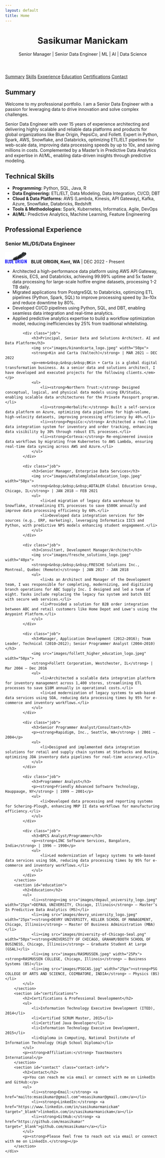 ```yaml
---
layout: default
title: Home
---
```

<meta charset="UTF-8">
<meta name="viewport" content="width=device-width, initial-scale=1.0">
<title>{{ page.title | default: site.title }}</title>
<link rel="stylesheet" href="/assets/css/styles.css">
<header>
        <h1>Sasikumar Manickam</h1>
        <p>Senior Manager | Senior Data Engineer | ML | AI | Data Science</p>
</header>
<div class="container">
<nav>
    <a href="#summary">Summary</a>
    <a href="#skills">Skills</a>
    <a href="#experience">Experience</a>
    <a href="#education">Education</a>
    <a href="#certifications">Certifications</a>
    <a href="#contact">Contact</a>
</nav>
        <section id="summary">
            <h2>Summary</h2>
            <p>Welcome to my professional portfolio. I am a Senior Data Engineer with a passion for leveraging data to drive innovation and solve complex challenges.</p>
            <p>Senior Data Engineer with over 15 years of experience architecting and delivering highly scalable and reliable data platforms and products for global organizations like Blue Origin, PepsiCo, and Follett. Expert in Python, Spark, AWS, Snowflake, and Databricks, optimizing ETL/ELT pipelines for web-scale data, improving data processing speeds by up to 10x, and saving millions in costs. Complemented by a Master’s in Predictive Data Analytics and expertise in AI/ML, enabling data-driven insights through predictive modeling.</p>
        </section>
        <section id="skills">
            <h2>Technical Skills</h2>
            <ul>
                <li><strong>Programming:</strong> Python, SQL, Java, R</li>
                <li><strong>Data Engineering:</strong> ETL/ELT, Data Modeling, Data Integration, CI/CD, DBT</li>
                <li><strong>Cloud & Data Platforms:</strong> AWS (Lambda, Kinesis, API Gateway), Kafka, Azure, Snowflake, Databricks, Redshift</li>
                <li><strong>Tools & Methodologies:</strong> Spark, Kubernetes, Informatica, Agile, DevOps</li>
                <li><strong>AI/ML:</strong> Predictive Analytics, Machine Learning, Feature Engineering</li>
            </ul>
        </section>
        <section id="experience">
            <h2>Professional Experience</h2>
            <div class="job">
                <h3>Senior ML/DS/Data Engineer</h3>
                <img src="images/logo_blue_origin.png" width="70px">
                <strong>&nbsp;&nbsp;&nbsp;BLUE ORIGIN, Kent, WA</strong> | DEC 2022 - Present
                <ul>
                    <li>Architected a high-performance data platform using AWS API Gateway, Kinesis, ECS, and Databricks, achieving 99.99% uptime and 5x faster data processing for large-scale hotfire engine datasets, processing 1-2 TB daily.</li>
                    <li>Migrated applications from PostgreSQL to Databricks, optimizing ETL pipelines (Python, Spark, SQL) to improve processing speed by 3x–10x and reduce downtime by 80%.</li>
                    <li>Developed CI/CD pipelines using Python, SQL, and DBT, enabling seamless data integration and real-time analytics.</li>
                    <li>Applied predictive analytics expertise to build a workflow optimization model, reducing inefficiencies by 25% from traditional whitelisting.</li>
                </ul>
            </div>

            <div class="job">
                <h3>Principal, Senior Data and Solutions Architect. AI and Data Platform</h3>
                <img src="images/kinandcarta_logo.jpeg" width="50px">
                <strong>Kin and Carta (Valtech)</strong> | MAR 2021 – DEC 2022
                <p><em>&nbsp;&nbsp;&nbsp;BKin + Carta is a global digital transformation business. As a senior data and solutions architect, I have developed and executed projects for the following clients.</em></p>
                <ul>
                    <li><strong>Northern Trust:</strong> Designed conceptual, logical, and physical data models using ER/Studio, enabling scalable data architectures for the Private Passport program.</li>
                    <li><strong>Herbalife:</strong> Built a self-service data platform on Azure, optimizing data pipelines for high-volume, high-velocity datasets, improving processing efficiency by 40%.</li>
                    <li><strong>PepsiCo:</strong> Architected a real-time data integration system for inventory and order tracking, enhancing data visibility by 30% through robust ETL processes.</li>
                    <li><strong>Corteva:</strong> Re-engineered invoice data workflows by migrating from Kubernetes to AWS Lambda, ensuring real-time data syncing across AWS and Azure.</li>
                </ul>
            </div>

            <div class="job">
                <h3>Senior Manager, Enterprise Data Services</h3>
                <img src="images/adtalemglobaleducation_logo.jpeg" width="50px">
                <strong>&nbsp;&nbsp;&nbsp;ADTALEM Global Education Group, Chicago, IL</strong> | JAN 2018 – FEB 2021
                <ul>
                    <li>Led migration of legacy data warehouse to Snowflake, streamlining ETL processes to save $500K annually and improve data processing efficiency by 60%.</li>
                    <li>Developed data integration services for 50+ sources (e.g., ERP, marketing), leveraging Informatica IICS and Python, with predictive NPS models enhancing student engagement.</li>
                </ul>
            </div>

            <div class="job">
                <h3>Consultant, Development Manager/Architect</h3>
                <img src="images/fresche_solutions_logo.jpeg" width="40px">
                <strong>&nbsp;&nbsp;&nbsp;FRESCHE Solutions Inc., Montreal, Québec (Remote)</strong> | JAN 2017 - JAN 2018
                <ul>
                    <li>As an Architect and Manager of the Development team, I was responsible for completing, modernizing, and digitizing branch operations for ABC Supply Inc. I designed and led a team of eight. Tasks include replacing the legacy fax system and batch EDI with secure web services.</li>
                    <li>Provided a solution for B2B order integration between ABC and retail customers like Home Depot and Lowe's using the Anypoint Platform.</li>
                </ul>
            </div>

            <div class="job">
                <h3>Manager, Application Development (2012–2016); Team Leader, Technical (2010–2012); Senior Programmer Analyst (2004–2010)</h3>
                <img src="images/follett_higher_education_logo.jpeg" width="50px">
                <strong>Follett Corporation, Westchester, IL</strong> | Mar 2004 – Dec 2016
                <ul>
                    <li>Architected a scalable data integration platform for inventory management across 1,400 stores, streamlining ETL processes to save $18M annually in operational costs.</li>
                    <li>Led modernization of legacy systems to web-based data services using SOA, reducing data processing times by 95% for e-commerce and inventory workflows.</li>
                </ul>
            </div>

            <div class="job">
                <h3>Senior Programmer Analyst/Consultant</h3>
                <p><strong>Rapidigm, Inc., Seattle, WA</strong> | 2001 – 2004</p>
                <ul>
                    <li>Designed and implemented data integration solutions for retail and supply chain systems at Starbucks and Boeing, optimizing JDA inventory data pipelines for real-time accuracy.</li>
                </ul>
            </div>

            <div class="job">
                <h3>Programmer Analyst</h3>
                <p><strong>Friendly Advanced Software Technology, Hauppauge, NY</strong> | 1999 – 2001</p>
                <ul>
                    <li>Developed data processing and reporting systems for Schering-Plough, enhancing MRP II data workflows for manufacturing efficiency.</li>
                </ul>
            </div>

            <div class="job">
                <h3>BPCS Analyst/Programmer</h3>
                <p><strong>LINC Software Services, Bangalore, India</strong> | 1996 – 1998</p>
                <ul>
                    <li>Led modernization of legacy systems to web-based data services using SOA, reducing data processing times by 95% for e-commerce and inventory workflows.</li>
                </ul>
            </div>
        </section>
        <section id="education">
            <h2>Education</h2>
            <ul>
                <li><strong><img src="images/depaul_university_logo.jpeg" width="25px">DEPAUL UNIVERSITY, Chicago, Illinois</strong> – Master’s In Predictive Data Analytics (MS)</li>
                <li><img src="images/devry_university_logo.jpeg" width="25px"><strong>DEVRY UNIVERSITY, KELLER SCHOOL OF MANAGEMENT, Chicago, Illinois</strong> – Master Of Business Administration (MBA)</li>
                <li><img src="images/University-of-Chicago-Seal.png" width="50px"><strong>UNIVERSITY OF CHICAGO, GRAHAM/BOOTH SCHOOL OF BUSINESS, Chicago, Illinois</strong> – Graduate Student At Large (GSAL)</li>
                <li><img src="images/RASMUSSEN.jpeg" width="25Px"><strong>RASMUSSEN COLLEGE, Chicago, Illinois</strong> – Business Systems (BS)</li>
                <li><img src="images/PSGCAS.jpg" width="25px"><strong>PSG COLLEGE OF ARTS AND SCIENCE, COIMBATORE, INDIA</strong> – Physics (BS)</li>
            </ul>
        </section>
        <section id="certifications">
            <h2>Certifications & Professional Development</h2>
            <ul>
                <li>Information Technology Executive Development (ITED), 2014</li>
                <li>Certified SCRUM Master, 2015</li>
                <li>Certified Java Developer</li>
                <li>Information Technology Executive Development, 2015</li>
                <li>Diploma in Computing, National Institute of Information Technology (High School Diploma)</li>
            </ul>
            <p><strong>Affiliation:</strong> Toastmasters International</p>
        </section>
        <section id="contact" class="contact-info">
            <h2>Contact</h2>
            <p>You can reach me via email or connect with me on LinkedIn and GitHub:</p>
            <ul>
                <li><strong>Email:</strong> <a href="mailto:msasikumar@gmail.com">msasikumar@gmail.com</a></li>
                <li><strong>LinkedIn:</strong> <a href="https://www.linkedin.com/in/sasikumarmanickam" target="_blank">linkedin.com/in/sasikumarmanickam</a></li>
                <li><strong>GitHub:</strong> <a href="https://github.com/msasikumar" target="_blank">github.com/msasikumar</a></li>
            </ul>
            <p><strong>Please feel free to reach out via email or connect with me on LinkedIn.</strong></p>
        </section>
    </div>
